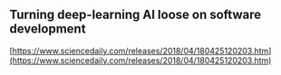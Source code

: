 ## Turning deep-learning AI loose on software development
  
  [https://www.sciencedaily.com/releases/2018/04/180425120203.htm](https://www.sciencedaily.com/releases/2018/04/180425120203.htm)